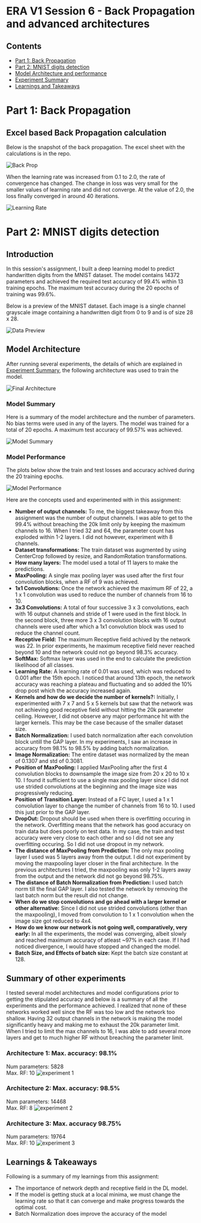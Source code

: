# ERA V1 Session 6 - Back Propagation and advanced architectures

## Contents
* [Part 1: Back Propagation](#Part-1-Back-Propagation)
* [Part 2: MNIST digits detection](#Part-2-MNIST-digits-detection)
* [Model Architecture and performance](#Model-Architecture)
* [Experiment Summary](#Summary-of-other-experiments)
* [Learnings and Takeaways](#Learnings--Takeaways)

# Part 1: Back Propagation
## Excel based Back Propagation calculation
Below is the snapshot of the back propagation. The excel sheet with the calculations is in the repo.

![Back Prop](doc/back_prop.png)

When the learning rate was increased from 0.1 to 2.0, the rate of convergence has changed. The change in loss was very small for the smaller values of learning rate and did not converge. At the value of 2.0, the loss finally converged in around 40 iterations.

![Learning Rate](doc/LR_experiments.png)

# Part 2: MNIST digits detection 
## Introduction
<p>
In this session's assignment, I built a deep learning model to predict handwritten digits from the MNIST dataset. The model contains 14372 parameters and achieved the required test accuracy of 99.4% within 13 training epochs. The maximum test accuracy during the 20 epochs of training was 99.6%.
 
Below is a preview of the MNIST dataset. Each image is a single channel grayscale image containing a handwritten digit from 0 to 9 and is of size 28 x 28. 

![Data Preview](doc/dataset_preview.png)
</p>


## Model Architecture

After running several experiments, the details of which are explained in  [Experiment Summary](#summary-of-other-experiments), the following architecture was used to train the model.

![Final Architecture](doc/final_network_full_page.png)

### Model Summary
Here is a summary of the model architecture and the number of parameters. No bias terms were used in any of the layers. The model was trained for a total of 20 epochs. A maximum test accuracy of 99.57% was achieved. 

![Model Summary](doc/model_summary.png) 

### Model Performance
The plots below show the train and test losses and accuracy achived during the 20 training epochs. 

![Model Performance](doc/model_performance.png)

Here are the concepts used and experimented with in this assignment: 
* __Number of output channels:__ To me, the biggest takeaway from this assignment was the number of output channels. I was able to get to the 99.4% without breaching the 20k limit only by keeping the maximum channels to 16. When I tried 32 and 64, the parameter count has exploded within 1-2 layers. I did not however, experiment with 8 channels. 
* __Dataset transformations:__ The train dataset was augmented by using  CenterCrop followed by resize, and RandomRotation transformations. 
* __How many layers:__ The model used a total of 11 layers to make the predictions.
* __MaxPooling:__ A single max pooling layer was used after the first four convolution blocks, when a RF of 9 was achieved.
* __1x1 Convolutions:__ Once the network achieved the maximum RF of 22, a 1 x 1 convolution was used to reduce the number of channels from 16 to 10.
* __3x3 Convolutions:__ A total of four successive 3 x 3 convolutions, each with 16 output channels and stride of 1 were used in the first block. In the second block, three more 3 x 3 convolution blocks with 16 output channels were used after which a 1x1 convolution block was used to reduce the channel count. 
* __Receptive Field:__ The maximum Receptive field achived by the network was 22. In prior experiments, he maximum receptive field never reached beyond 10 and the network could not go beyond 98.3% accuracy. 
* __SoftMax:__ Softmax layer was used in the end to calculate the prediction likelihood of all classes.
* __Learning Rate:__ A learning rate of 0.01 was used, which was reduced to 0.001 after the 15th epoch. I noticed that around 13th epoch, the network accuracy was reaching a plateau and fluctuating and so added the 10% drop post which the accuracy increased again.
* __Kernels and how do we decide the number of kernels?:__ Initially, I experimented with 7 x 7 and 5 x 5 kernels but saw that the network was not achieving good receptive field without hitting the 20k parameter ceiling. However, I did not observe any major performance hit with the larger kernels. This may be the case because of the smaller dataset size.
* __Batch Normalization:__ I used batch normalization after each convolution block untill the GAP layer. In my experiments, I saw an increase in accuracy from 98.1% to 98.5% by adding batch normalization. 
* __Image Normalization:__ The entire dataset was normalized by the mean of 0.1307 and std of 0.3081.  
* __Position of MaxPooling:__ I applied MaxPooling after the first 4 convolution blocks to downsample the image size from 20 x 20 to 10 x 10. I found it sufficient to use a single max pooling layer since I did not use strided convolutions at the beginning and the image size was progressively reducing.  
* __Position of Transition Layer:__ Instead of a FC layer, I used a 1 x 1 convolution layer to change the number of channels from 16 to 10. I used this just prior to the GAP layer. 
* __DropOut:__ Dropout should be used when there is overfitting occuring in the network. Overfitting means that the network has good accuracy on train data but does poorly on test data. In my case, the train and test accuracy were very close to each other and so I did not see any overfitting occuring. So I did not use dropout in my network.
* __The distance of MaxPooling from Prediction:__ The only max pooling layer I used was 5 layers away from the output. I did not experiment by moving the maxpooling layer closer in the final architecture. In the previous architectures I tried, the maxpooling was only 1-2 layers away from the output and the network did not go beyond 98.75%.
* __The distance of Batch Normalization from Prediction:__ I used batch norm till the final GAP layer. I also tested the network by removing the last batch norm but the result did not change. 
* __When do we stop convolutions and go ahead with a larger kernel or other alternative:__ Since I did not use strided convolutions (other than the maxpooling), I moved from convolution to 1 x 1 convolution when the image size got reduced to 4x4.
* __How do we know our network is not going well, comparatively, very early:__ In all the experiments, the model was converging, albeit slowly and reached maximum accuracy of atleast ~97% in each case. If I had noticed divergence, I would have stopped and changed the model.
* __Batch Size, and Effects of batch size:__ Kept the batch size constant at 128.

## Summary of other experiments

<p> 
I tested several model architectures and model configurations prior to getting the stipulated accuracy and below  is a summary of all the experiments and the performance achieved. I realized that none of these networks worked well since the RF was too low and the network too shallow. Having 32 output channels in the network is making the model significantly heavy and making me to exhaust the 20k parameter limit. When I tried to limit the max channels to 16, I was able to add several more layers and get to much higher RF without breaching the parameter limit.
</p>

### Architecture 1: Max. accuracy: 98.1%
Num parameters: 5828   
Max. RF: 10
![experiment 1](doc/experiment_1.png)


### Architecture 2: Max. accuracy: 98.5%
Num parameters: 14468  
 Max. RF: 8
![experiment 2](doc/experiment_2.png)


### Architecture 3: Max. accuracy 98.75%
Num parameters: 19764   
Max. RF: 10
![experiment 3](doc/experiment_3.png)


## Learnings & Takeaways
Following is a summary of my learnings from this assignment:
* The importance of network depth and receptive field in the DL model. 
* If the model is getting stuck at a local minima, we must change the learning rate so that it can converge and make progress towards the optimal cost.
* Batch Normalization does improve the accuracy of the model 

